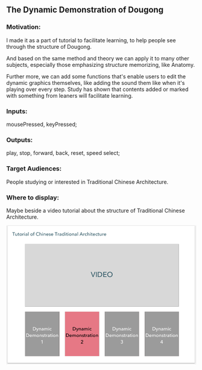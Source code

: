 

## The Dynamic Demonstration of Dougong

### Motivation:
I made it as a part of tutorial to facilitate learning, to help people see through the structure of Dougong.

And based on the same method and theory we can apply it to many other subjects, especially those emphasizing structure memorizing, like Anatomy. 

Further more, we can add some functions that's enable users to edit the dynamic graphics themselves, like adding the sound them like when it's playing over every step. Study has shown that contents added or marked with something from leaners will facilitate learning.  

### Inputs:
mousePressed, keyPressed;

### Outputs:
play, stop, forward, back, reset, speed select;

### Target Audiences:
People studying or interested in Traditional Chinese Architecture.

### Where to display:
Maybe beside a video tutorial about the structure of Traditional Chinese Architecture.


![layout](https://github.com/yuanfang313/CIM640_Creative-Coding/blob/master/Homework/-Midterm/layout.png)
